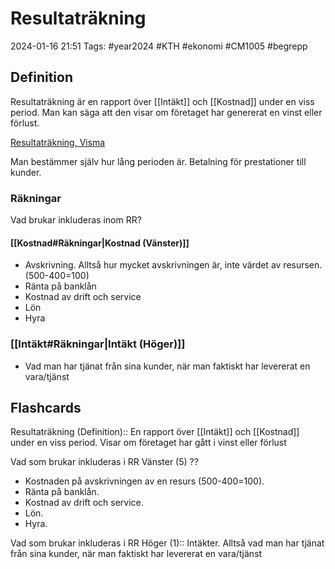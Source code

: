 # Resultaträkning

2024-01-16 21:51
Tags: #year2024 #KTH #ekonomi #CM1005 #begrepp

## Definition

Resultaträkning är en rapport över [[Intäkt]] och [[Kostnad]] under en viss period. Man kan säga att den visar om företaget har genererat en vinst eller förlust.

[Resultaträkning, Visma](https://vismaspcs.se/ekonomiska-termer/vad-ar-resultatrakning)

Man bestämmer själv hur lång perioden är. Betalning för prestationer till kunder.

### Räkningar

Vad brukar inkluderas inom RR?

#### [[Kostnad#Räkningar|Kostnad (Vänster)]]

- Avskrivning. Alltså hur mycket avskrivningen är, inte värdet av resursen. (500-400=100)
- Ränta på banklån
- Kostnad av drift och service
- Lön
- Hyra

### [[Intäkt#Räkningar|Intäkt (Höger)]]

- Vad man har tjänat från sina kunder, när man faktiskt har levererat en vara/tjänst

## Flashcards

Resultaträkning (Definition):: En rapport över [[Intäkt]] och [[Kostnad]] under en viss period. Visar om företaget har gått i vinst eller förlust
<!--SR:!2024-02-01,6,250!2024-02-03,8,250-->

Vad som brukar inkluderas i RR Vänster (5)
??
- Kostnaden på avskrivningen av en resurs (500-400=100).
- Ränta på banklån.
- Kostnad av drift och service.
- Lön.
- Hyra.
<!--SR:!2024-02-02,3,268!2024-02-04,4,273-->

Vad som brukar inkluderas i RR Höger (1):: Intäkter. Alltså vad man har tjänat från sina kunder, när man faktiskt har levererat en vara/tjänst
<!--SR:!2024-02-09,10,270!2024-02-02,3,250-->
